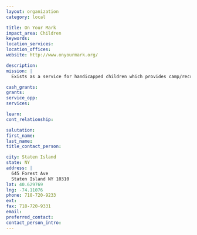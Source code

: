 ```yaml
---
layout: organization
category: local

title: On Your Mark
impact_area: Children
keywords: 
location_services: 
location_offices: 
website: http://www.onyourmark.org/

description: 
mission: |
  Exists as a service for handicapped children which provides camp/recreational programs, day programs, and housing and residential services.

cash_grants: 
grants: 
service_opp: 
services: 

learn: 
cont_relationship: 

salutation: 
first_name: 
last_name: 
title_contact_person: 

city: Staten Island
state: NY
address: |
  645 Forest Ave     
  Staten Island NY 10310
lat: 40.629769
lng: -74.11076
phone: 718-720-9233
ext: 
fax: 718-720-9331
email: 
preferred_contact: 
contact_person_intro: 
---
```

